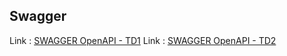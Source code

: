 ## Swagger 

Link :    [SWAGGER OpenAPI - TD1](https://petstore.swagger.io/?url=https://raw.githubusercontent.com/Daris02/Swagger/main/TD1-STD21099.yml#/)
Link :    [SWAGGER OpenAPI - TD2](https://petstore.swagger.io/?url=https://raw.githubusercontent.com/Daris02/Swagger/main/TD2-STD21099.yml#/)